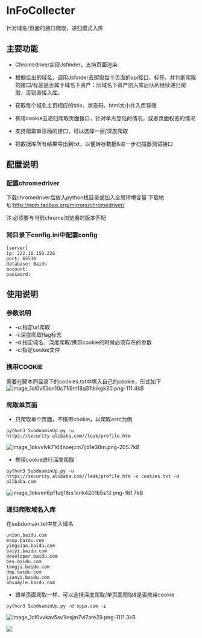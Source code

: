 # InFoCollecter
针对域名/页面的接口爬取，递归模式入库

## 主要功能
* Chromedriver实现Jsfinder，支持页面渲染

* 根据给出的域名，调用Jsfinder去爬取每个页面的api接口、标签，并判断爬取的接口/标签是否属于域名下资产：同域名下资产则入库后队列继续递归爬取，否则直接入库。

* 获取每个域名主页相应的title、状态码、html大小并入库存储

* 携带cookie去递归爬取页面接口，针对单点登陆的情况，或者页面权鉴的情况

* 支持爬取单页面的接口，可以选择一层/深度爬取

* 把数据库所有结果导出到txt，以便转存数据&进一步扫描器测试接口

## 配置说明

### 配置chromedriver

下载chromedriver后放入python根目录或加入全局环境变量
下载地址:http://npm.taobao.org/mirrors/chromedriver/ 

注:必须要与当前chrome浏览器的版本匹配

### 同目录下config.ini中配置config
```
[server]
ip: 222.18.158.226
port: 65530
database: Baidu
account: 
password: 
```

## 使用说明
### 参数说明
* -u:指定url爬取
* -i:深度爬取flag标志
* -d:指定域名，深度爬取/携带cookie的时候必须存在的参数
* -c:指定cookie文件


### 携带COOKIE
需要在脚本同目录下的cookies.txt中填入自己的cookie，形式如下
![image_1dl0v63sn10c71i9m18q31tkikgk20.png-111.4kB][1]

### 爬取单页面

* 只爬取单个页面，不携带cookie，以爬取asrc为例
```
python3 SubdoaminUp.py -u https://security.alibaba.com//leak/profile.htm
```
![image_1dkvvlvk71d4noejcm7ljb1e30m.png-205.7kB][2]

* 携带cookie进行深度爬取
```
python3 SubdoaminUp.py -u https://security.alibaba.com//leak/profile.htm -c cookies.txt -d alibaba.com
```
![image_1dkvvn6pf1utj18rs1cnk4201b5s13.png-181.7kB][3]


### 递归爬取域名入库

在subdomain.txt中加入域名
```
union.baidu.com
mssp.baidu.com
yingxiao.baidu.com
baiyi.baidu.com
developer.baidu.com
bes.baidu.com
tongji.baidu.com
dmp.baidu.com
jianyi.baidu.com
absample.baidu.com
```

* 跟单页面爬取一样，可以选择深度爬取/单页面爬取&是否携带cookie
```
python3 SubdoaminUp.py -d oppo.com -i 
```

![image_1dl0vvkav5sv1lnsjm7vl7are29.png-1111.3kB][4]

![](https://s2.ax1x.com/2019/09/18/nTPhsU.jpg)





  [1]: http://static.zybuluo.com/1160307775/i8kpgm828h9vh7cjwzcu2hni/image_1dl0v63sn10c71i9m18q31tkikgk20.png
  [2]: http://static.zybuluo.com/1160307775/sruhzvi2jd6875gh61eoajmc/image_1dkvvlvk71d4noejcm7ljb1e30m.png
  [3]: http://static.zybuluo.com/1160307775/0lqnghbrfjxi3penyu388zqy/image_1dkvvn6pf1utj18rs1cnk4201b5s13.png
  [4]: http://static.zybuluo.com/1160307775/iajcefzdiq9wbkkrrh9r2h04/image_1dl0vvkav5sv1lnsjm7vl7are29.png
